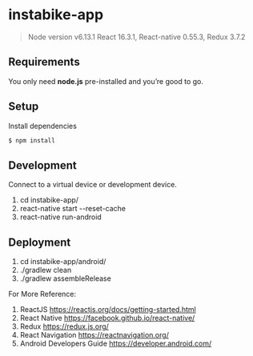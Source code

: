 instabike-app
===========

> Node version v6.13.1
> React 16.3.1, React-native 0.55.3, Redux 3.7.2

## Requirements
You only need <b>node.js</b> pre-installed and you’re good to go. 

## Setup
Install dependencies
```sh
$ npm install
```

## Development
Connect to a virtual device or development device.
1. cd instabike-app/
2. react-native start --reset-cache
3. react-native run-android

## Deployment
1. cd instabike-app/android/
2. ./gradlew clean
3. ./gradlew assembleRelease

For More Reference:
1. ReactJS https://reactjs.org/docs/getting-started.html
2. React Native https://facebook.github.io/react-native/
3. Redux https://redux.js.org/
4. React Navigation https://reactnavigation.org/
5. Android Developers Guide https://developer.android.com/

